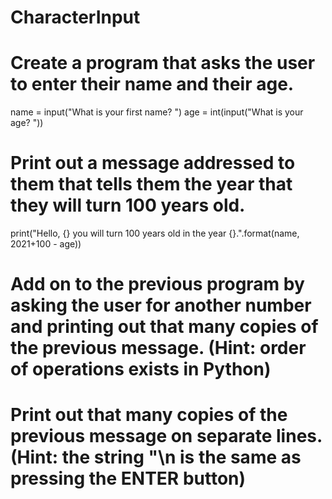 # CharacterInput

# Create a program that asks the user to enter their name and their age.

name = input("What is your first name?  ")
age = int(input("What is your age?  "))

# Print out a message addressed to them that tells them the year that they will turn 100 years old.

print("Hello, {} you will turn 100 years old in the year {}.".format(name, 2021+100 - age))

# Add on to the previous program by asking the user for another number and printing out that many copies of the previous message. (Hint: order of operations exists in Python)
# Print out that many copies of the previous message on separate lines. (Hint: the string "\n is the same as pressing the ENTER button)
